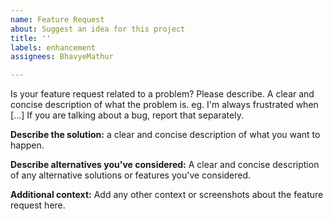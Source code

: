 ```yaml
---
name: Feature Request
about: Suggest an idea for this project
title: ''
labels: enhancement
assignees: BhavyeMathur

---
```


Is your feature request related to a problem? Please describe. A clear and concise description of what the problem is. eg. I'm always frustrated when [...] If you are talking about a bug, report that separately.

**Describe the solution:** a clear and concise description of what you want to happen.

**Describe alternatives you've considered:** A clear and concise description of any alternative solutions or features you've considered.

**Additional context:** Add any other context or screenshots about the feature request here.
